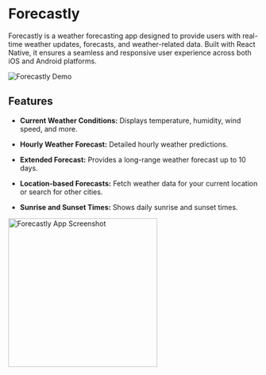# Forecastly

Forecastly is a weather forecasting app designed to provide users with real-time weather updates, forecasts, and weather-related data. Built with React Native, it ensures a seamless and responsive user experience across both iOS and Android platforms.

![Forecastly Demo](https://codebyakshay.com/demo_forecastly/DEMO_FORECASTly.gif)

## Features

- **Current Weather Conditions:** Displays temperature, humidity, wind speed, and more.

- **Hourly Weather Forecast:** Detailed hourly weather predictions.
- **Extended Forecast:** Provides a long-range weather forecast up to 10 days.
- **Location-based Forecasts:** Fetch weather data for your current location or search for other cities.

- **Sunrise and Sunset Times:** Shows daily sunrise and sunset times.

<img src="path/to/your/screenshot.jpg" alt="Forecastly App Screenshot" width="300"/>
